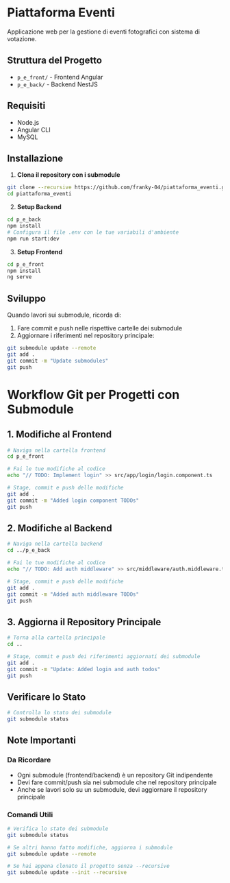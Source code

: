 # Piattaforma Eventi

Applicazione web per la gestione di eventi fotografici con sistema di votazione.

## Struttura del Progetto

- `p_e_front/` - Frontend Angular
- `p_e_back/` - Backend NestJS

## Requisiti

- Node.js
- Angular CLI
- MySQL

## Installazione

1. **Clona il repository con i submodule**

```bash
git clone --recursive https://github.com/franky-04/piattaforma_eventi.git
cd piattaforma_eventi
```

2. **Setup Backend**

```bash
cd p_e_back
npm install
# Configura il file .env con le tue variabili d'ambiente
npm run start:dev
```

3. **Setup Frontend**

```bash
cd p_e_front
npm install
ng serve
```

## Sviluppo

Quando lavori sui submodule, ricorda di:

1. Fare commit e push nelle rispettive cartelle dei submodule
2. Aggiornare i riferimenti nel repository principale:

```bash
git submodule update --remote
git add .
git commit -m "Update submodules"
git push
```

# Workflow Git per Progetti con Submodule

## 1. Modifiche al Frontend

```bash
# Naviga nella cartella frontend
cd p_e_front

# Fai le tue modifiche al codice
echo "// TODO: Implement login" >> src/app/login/login.component.ts

# Stage, commit e push delle modifiche
git add .
git commit -m "Added login component TODOs"
git push
```

## 2. Modifiche al Backend

```bash
# Naviga nella cartella backend
cd ../p_e_back

# Fai le tue modifiche al codice
echo "// TODO: Add auth middleware" >> src/middleware/auth.middleware.ts

# Stage, commit e push delle modifiche
git add .
git commit -m "Added auth middleware TODOs"
git push
```

## 3. Aggiorna il Repository Principale

```bash
# Torna alla cartella principale
cd ..

# Stage, commit e push dei riferimenti aggiornati dei submodule
git add .
git commit -m "Update: Added login and auth todos"
git push
```

## Verificare lo Stato

```bash
# Controlla lo stato dei submodule
git submodule status
```

## Note Importanti

### Da Ricordare

- Ogni submodule (frontend/backend) è un repository Git indipendente
- Devi fare commit/push sia nei submodule che nel repository principale
- Anche se lavori solo su un submodule, devi aggiornare il repository principale

### Comandi Utili

```bash
# Verifica lo stato dei submodule
git submodule status

# Se altri hanno fatto modifiche, aggiorna i submodule
git submodule update --remote

# Se hai appena clonato il progetto senza --recursive
git submodule update --init --recursive
```

